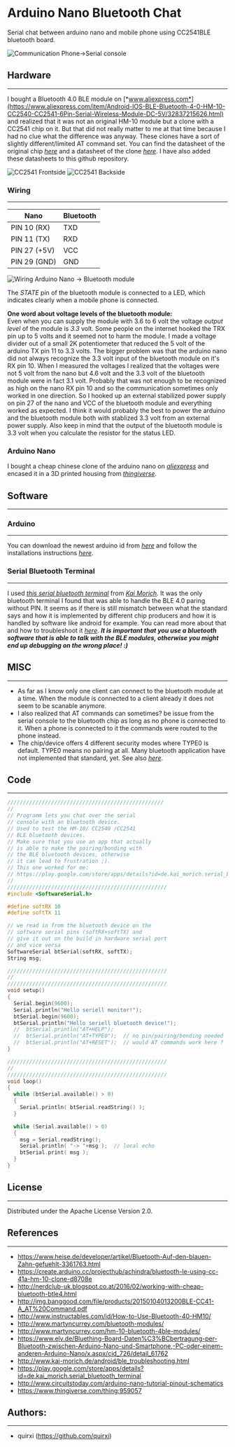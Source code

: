 # Arduino Nano Bluetooth Chat
Serial chat between arduino nano and mobile phone using CC2541BLE bluetooth board. 

![Communication Phone->Serial console](communication.jpg)


## Hardware
---
I bought a Bluetooth 4.0 BLE module on [*www.aliexpress.com*](https://www.aliexpress.com/item/Android-IOS-BLE-Bluetooth-4-0-HM-10-CC2540-CC2541-6Pin-Serial-Wireless-Module-DC-5V/32837215626.html) and realized that it was not an original HM-10 module but a clone with a CC2541 chip on it.
But that did not really matter to me at that time because I had no clue what the difference was anyway.
These clones have a sort of slightly different/limited AT command set. 
You can find the datasheet of the original chip [*here*](http://duinopeak.com/wiki/images/c/cd/Bluetooth4_en.pdf) and a datasheet of the clone [*here*](http://img.banggood.com/file/products/20150104013200BLE-CC41-A_AT%20Command.pdf).
I have also added these datasheets to this github repository.

![CC2541 Frontside](CC2541_front.jpg) ![CC2541 Backside](CC2541_back.jpg)

### Wiring
---
|      Nano   |  Bluetooth |
|-------------|------------|
| PIN 10 (RX) |    TXD     |
| PIN 11 (TX) |    RXD     |
| PIN 27 (+5V)|    VCC     |
| PIN 29 (GND)|    GND     |


![Wiring Arduino Nano -> Bluetooth module](wiring.jpg)


The *STATE* pin of the bluetooth module is connected to a LED, which indicates clearly when a mobile phone is connected.

**One word about voltage levels of the bluetooth module:**<br>
Even when you can supply the module with 3.6 to 6 volt the voltage *output level* of the module is *3.3* volt.
Some people on the internet hooked the TRX pin up to 5 volts and it seemed not to harm the module. 
I made a voltage divider out of a small 2K potentiometer that reduced the 5 volt of the arduino TX pin 11 to 3.3 volts.
The bigger problem was that the arduino nano did not always recognize the 3.3 volt input of the bluetooth module on it's RX pin 10.
When I measured the voltages I realized that the voltages were not 5 volt from the nano but 4.6 volt and the 3.3 volt of the bluetooth module were in fact 3.1 volt.
Probably that was not enough to be recognized as high on the nano RX pin 10 and so the communication sometimes only worked in one direction.
So I hooked up an external stabilized power supply on pin 27 of the nano and VCC of the bluetooth module and everything worked as expected.
I think it would probably the best to power the arduino and the bluetooth module both with stablized 3.3 volt from an external power supply.
Also keep in mind that the output of the bluetooth module is 3.3 volt when you calculate the resistor for the status LED.

### Arduino Nano
I bought a cheap chinese clone of the arduino nano on [*aliexpress*](https://www.aliexpress.com/item/1PCS-MINI-USB-Nano-V3-0-ATmega328P-CH340G-5V-16M-Micro-controller-board-for-arduino-NANO/32848298184.html) and encased it in a 3D printed housing from [*thingiverse*](https://www.thingiverse.com/thing:959057).


## Software
---

### Arduino
---
You can download the newest arduino id from [*here*](https://www.arduino.cc/en/Main/Software) and follow the installations instructions [*here*](https://www.arduino.cc/en/Guide/HomePage).

### Serial Bluetooth Terminal
---
I used [*this serial bluetooth terminal*](https://play.google.com/store/apps/details?id=de.kai_morich.serial_bluetooth_terminal) from [*Kai Morich*](http://www.kai-morich.de/android/). 
It was the only bluetooth terminal I found that was able to handle the BLE 4.0 paring without PIN.
It seems as if there is still mismatch between what the standard says and how it is implemented by different chip producers and how it is handled by software like android for example.
You can read more about that and how to troubleshoot it [*here*](http://www.kai-morich.de/android/ble_troubleshooting.html).
***It is important that you use a bluetooth software that is able to talk with the BLE modules, otherwise you might end up debugging on the wrong place! :)***<br>

## MISC
---
* As far as I know only one client can connect to the bluetooth module at a time. When the module is connected to a client already it does not seem to be scanable anymore.
* I also realized that AT commands can sometimes? be issue from the serial console to the bluetooth chip as long as no phone is connected to it.
When a phone is connected to it the commands were routed to the phone instead.
* The chip/device offers 4 different security modes where TYPE0 is default. TYPE0 means no pairing at all. Many bluetooth application have not implemented that standard, yet. See also [*here*](http://www.kai-morich.de/android/ble_troubleshooting.html).

## Code
---
```C++
//////////////////////////////////////////////////
//
// Programm lets you chat over the serial
// console with an bluetooth device.
// Used to test the HM-10/ CC2540 /CC2541
// BLE bluetooth devices.
// Make sure that you use an app that actually
// is able to make the pairing/bonding with
// the BLE bluetooth devices, otherwise
// it can lead to frustration ;).
// This one worked for me:
// https://play.google.com/store/apps/details?id=de.kai_morich.serial_bluetooth_terminal
//
///////////////////////////////////////////////////
#include <SoftwareSerial.h>

#define softRX 10
#define softTX 11

// we read in from the bluetooth device on the
// software serial pins (softRX+softTX) and
// give it out on the build in hardware serial port
// and vice versa
SoftwareSerial btSerial(softRX, softTX);
String msg;

///////////////////////////////////////////////////
//
///////////////////////////////////////////////////
void setup()
{
  Serial.begin(9600);
  Serial.println("Hello seriell monitor!");
  btSerial.begin(9600);
  btSerial.println("Hello seriell bluetooth device!");
  //  btSerial.println("AT+HELP");
  //  btSerial.println("AT+TYPE0");  // no pin/pairing/bonding needed
  //  btSerial.println("AT+RESET");  // would AT commands work here ?
}

///////////////////////////////////////////////////
//
///////////////////////////////////////////////////
void loop()
{
  while (btSerial.available() > 0)
  {
    Serial.println( btSerial.readString() );
  }

  while (Serial.available() > 0)
  {
    msg = Serial.readString();
    Serial.println( "-> "+msg );  // local echo
    btSerial.print( msg );
  }
}
```

## License
---
Distributed under the Apache License Version 2.0.

## References
---
* https://www.heise.de/developer/artikel/Bluetooth-Auf-den-blauen-Zahn-gefuehlt-3361763.html
* https://create.arduino.cc/projecthub/achindra/bluetooth-le-using-cc-41a-hm-10-clone-d8708e
* http://nerdclub-uk.blogspot.co.at/2016/02/working-with-cheap-bluetooth-btle4.html
* http://img.banggood.com/file/products/20150104013200BLE-CC41-A_AT%20Command.pdf
* http://www.instructables.com/id/How-to-Use-Bluetooth-40-HM10/
* http://www.martyncurrey.com/bluetooth-modules/
* http://www.martyncurrey.com/hm-10-bluetooth-4ble-modules/
* https://www.elv.de/Bluething-Board-Daten%C3%BCbertragung-per-Bluetooth-zwischen-Arduino-Nano-und-Smartphone,-PC-oder-einem-anderen-Arduino-Nano/x.aspx/cid_726/detail_61762
* http://www.kai-morich.de/android/ble_troubleshooting.html
* https://play.google.com/store/apps/details?id=de.kai_morich.serial_bluetooth_terminal
* http://www.circuitstoday.com/arduino-nano-tutorial-pinout-schematics
* https://www.thingiverse.com/thing:959057

## Authors:
---
* quirxi (https://github.com/quirxi)
